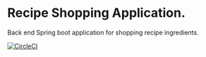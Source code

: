 # Recipe Shopping Application.
Back end Spring boot application for shopping recipe ingredients.

[![CircleCI](https://circleci.com/gh/giri-shhh/SpingBoot.svg?style=shield)](https://circleci.com/gh/giri-shhh/SpingBoot)

